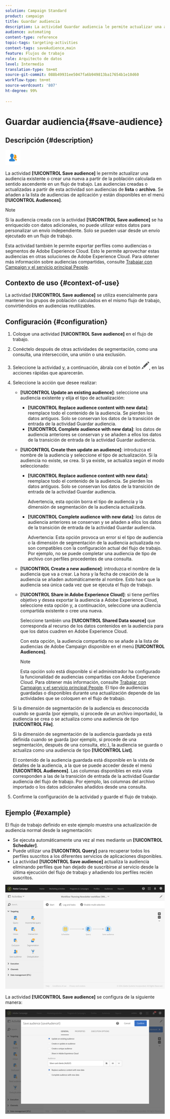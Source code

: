 ```yaml
---
solution: Campaign Standard
product: campaign
title: Guardar audiencia
description: La actividad Guardar audiencia le permite actualizar una audiencia existente o crear una nueva a partir de la población calculada en sentido ascendente en un flujo de trabajo.
audience: automating
content-type: reference
topic-tags: targeting-activities
context-tags: saveAudience,main
feature: Flujos de trabajo
role: Arquitecto de datos
level: Intermedio
translation-type: tm+mt
source-git-commit: 088b49931ee5047fa6b949813ba17654b1e10d60
workflow-type: tm+mt
source-wordcount: '807'
ht-degree: 99%

---
```



# Guardar audiencia{#save-audience}

## Descripción {#description}

![](assets/save_audience.png)

La actividad **[!UICONTROL Save audience]** le permite actualizar una audiencia existente o crear una nueva a partir de la población calculada en sentido ascendente en un flujo de trabajo. Las audiencias creadas o actualizadas a partir de esta actividad son audiencias de **lista** o **archivo**. Se añaden a la lista de audiencias de aplicación y están disponibles en el menú **[!UICONTROL Audiences]**.

>[!NOTE]
>
>Si la audiencia creada con la actividad **[!UICONTROL Save audience]** se ha enriquecido con datos adicionales, no puede utilizar estos datos para personalizar un envío independiente. Solo se pueden usar desde un envío ejecutado en un flujo de trabajo.

Esta actividad también le permite exportar perfiles como audiencias o segmentos de Adobe Experience Cloud. Esto le permite aprovechar estas audiencias en otras soluciones de Adobe Experience Cloud. Para obtener más información sobre audiencias compartidas, consulte [Trabajar con Campaign y el servicio principal People](../../integrating/using/about-campaign-audience-manager-or-people-core-service-integration.md).

## Contexto de uso {#context-of-use}

La actividad **[!UICONTROL Save audience]** se utiliza esencialmente para mantener los grupos de población calculados en el mismo flujo de trabajo, convirtiéndolos en audiencias reutilizables.

## Configuración {#configuration}

1. Coloque una actividad **[!UICONTROL Save audience]** en el flujo de trabajo.
1. Conéctelo después de otras actividades de segmentación, como una consulta, una intersección, una unión o una exclusión.
1. Seleccione la actividad y, a continuación, ábrala con el botón ![](assets/edit_darkgrey-24px.png), en las acciones rápidas que aparecerán.
1. Seleccione la acción que desee realizar:

   * **[!UICONTROL Update an existing audience]**: seleccione una audiencia existente y elija el tipo de actualización:

      * **[!UICONTROL Replace audience content with new data]**: reemplace todo el contenido de la audiencia. Se pierden los datos antiguos. Solo se conservan los datos de la transición de entrada de la actividad Guardar audiencia.
      * **[!UICONTROL Complete audience with new data]**: los datos de audiencia anteriores se conservan y se añaden a ellos los datos de la transición de entrada de la actividad Guardar audiencia.
   * **[!UICONTROL Create then update an audience]**: introduzca el nombre de la audiencia y seleccione el tipo de actualización. Si la audiencia no existe, se crea. Si ya existe, se actualiza según el modo seleccionado:

      * **[!UICONTROL Replace audience content with new data]**: reemplace todo el contenido de la audiencia. Se pierden los datos antiguos. Solo se conservan los datos de la transición de entrada de la actividad Guardar audiencia.

         Advertencia, esta opción borra el tipo de audiencia y la dimensión de segmentación de la audiencia actualizada.

      * **[!UICONTROL Complete audience with new data]**: los datos de audiencia anteriores se conservan y se añaden a ellos los datos de la transición de entrada de la actividad Guardar audiencia.

         Advertencia: Esta opción provoca un error si el tipo de audiencia o la dimensión de segmentación de la audiencia actualizada no son compatibles con la configuración actual del flujo de trabajo. Por ejemplo, no se puede completar una audiencia de tipo de archivo con perfiles procedentes de una consulta.
   * **[!UICONTROL Create a new audience]**: introduzca el nombre de la audiencia que va a crear. La hora y la fecha de creación de la audiencia se añaden automáticamente al nombre. Esto hace que la audiencia sea única cada vez que se ejecuta el flujo de trabajo.
   * **[!UICONTROL Share in Adobe Experience Cloud]**: si tiene perfiles objetivo y desea exportar la audiencia a Adobe Experience Cloud, seleccione esta opción y, a continuación, seleccione una audiencia compartida existente o cree una nueva.

      Seleccione también una **[!UICONTROL Shared Data source]** que corresponda al recurso de los datos contenidos en la audiencia para que los datos cuadren en Adobe Experience Cloud.

      Con esta opción, la audiencia compartida no se añade a la lista de audiencias de Adobe Campaign disponible en el menú **[!UICONTROL Audiences]**.

      >[!NOTE]
      >
      >Esta opción solo está disponible si el administrador ha configurado la funcionalidad de audiencias compartidas con Adobe Experience Cloud. Para obtener más información, consulte [Trabajar con Campaign y el servicio principal People](../../integrating/using/about-campaign-audience-manager-or-people-core-service-integration.md).
   El tipo de audiencias guardadas o disponibles durante una actualización depende de las actividades que se coloquen en el flujo de trabajo.

   Si la dimensión de segmentación de la audiencia es desconocida cuando se guarda (por ejemplo, si procede de un archivo importado), la audiencia se crea o se actualiza como una audiencia de tipo **[!UICONTROL File]**.

   Si la dimensión de segmentación de la audiencia guardada ya está definida cuando se guarda (por ejemplo, si procede de una segmentación, después de una consulta, etc.), la audiencia se guarda o actualiza como una audiencia de tipo **[!UICONTROL List]**.

   El contenido de la audiencia guardada está disponible en la vista de detalles de la audiencia, a la que se puede acceder desde el menú **[!UICONTROL Audiences]**. Las columnas disponibles en esta vista corresponden a las de la transición de entrada de la actividad Guardar audiencia del flujo de trabajo. Por ejemplo, las columnas del archivo importado o los datos adicionales añadidos desde una consulta.

1. Confirme la configuración de la actividad y guarde el flujo de trabajo.

## Ejemplo {#example}

El flujo de trabajo definido en este ejemplo muestra una actualización de audiencia normal desde la segmentación:

* Se ejecuta automáticamente una vez al mes mediante un **[!UICONTROL Scheduler]**.
* Puede utilizar una **[!UICONTROL Query]** para recuperar todos los perfiles suscritos a los diferentes servicios de aplicaciones disponibles.
* La actividad **[!UICONTROL Save audience]** actualiza la audiencia eliminando perfiles que han dejado de suscribirse al servicio desde la última ejecución del flujo de trabajo y añadiendo los perfiles recién suscritos.

![](assets/save_audience_example_1.png)

La actividad **[!UICONTROL Save audience]** se configura de la siguiente manera:

![](assets/save_audience_example_2.png)


